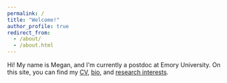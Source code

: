 ```yaml
---
permalink: /
title: "Welcome!"
author_profile: true
redirect_from: 
  - /about/
  - /about.html
---
```


Hi! My name is Megan, and I'm currently a postdoc at Emory University. On this site, you can find my [CV](cv.md), [bio](aboutme.md), and [research interests](research.md). 
